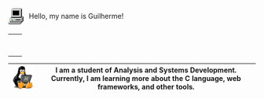 <div style="display: flex; align-items: center;">
    <img src="my_computer_animated_commission_by_wrim_d5iuujc.gif" alt="Minha Imagem" style="margin-right: 10px;">
    <p>Hello, my name is Guilherme!</p>
</div>

<table >
    <tr>
        <td></td>
        <td><h1></h1></td>
    </tr>
</table>






| <img  width="110" src="linux-computer.gif"> | I am a student of Analysis and Systems Development. Currently, I am learning more about the C language, web frameworks, and other tools. |
|:-----------------------------------------------------:|:------------------------------------------------------:|

  



